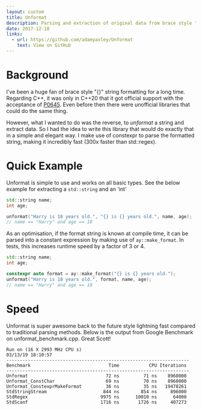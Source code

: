 ```yaml
---
layout: custom
title: Unformat
description: Parsing and extraction of original data from brace style "{}" formatted strings. It basically unformats what you thought was formatted for good.
date: 2017-12-10
links:
  - url: https://github.com/adamyaxley/Unformat
    text: View on GitHub
---
```


# Background

I've been a huge fan of brace style "{}" string formatting for a long time. Regarding C++, it was only in C++20 that it got official support with the acceptance of [P0645](http://www.open-std.org/jtc1/sc22/wg21/docs/papers/2019/p0645r10.html). Even before then there were unofficial libraries that could do the same thing.

However, what I wanted to do was the reverse, to _unformat_ a string and extract data. So I had the idea to write this library that would do exactly that in a simple and elegant way. I make use of constexpr to parse the formatted string, making it incredibly fast (300x faster than std::regex).

# Quick Example
Unformat is simple to use and works on all basic types. See the below example for extracting a `std::string` and an 'int'
```c++
std::string name;
int age;

unformat("Harry is 18 years old.", "{} is {} years old.", name, age);
// name == "Harry" and age == 18
```
As an optimisation, if the format string is known at compile time, it can be parsed into a constant expression by making use of `ay::make_format`. In tests, this increases runtime speed by a factor of 3 or 4.
```c++
std::string name;
int age;

constexpr auto format = ay::make_format("{} is {} years old.");
unformat("Harry is 18 years old.", format, name, age);
// name == "Harry" and age == 18
```

# Speed
Unformat is super awesome back to the future style lightning fast compared to traditional parsing methods. Below is the output from Google Benchmark on unformat_benchmark.cpp. Great Scott!
```
Run on (16 X 2993 MHz CPU s)
03/13/19 18:10:57
--------------------------------------------------------------------
Benchmark                             Time           CPU Iterations
--------------------------------------------------------------------
Unformat                             72 ns         71 ns    8960000
Unformat_ConstChar                   69 ns         70 ns    8960000
Unformat_ConstexprMakeFormat         36 ns         35 ns   19478261
StdStringStream                     844 ns        854 ns     896000
StdRegex                           9975 ns      10010 ns      64000
StdScanf                           1716 ns       1726 ns     407273
```
